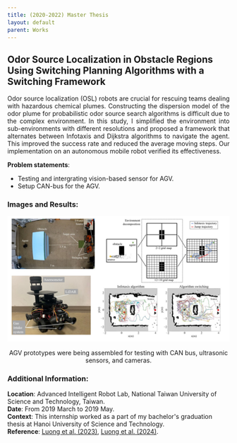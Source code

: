```yaml
---
title: (2020-2022) Master Thesis 
layout: default
parent: Works
---
```


## Odor Source Localization in Obstacle Regions Using Switching Planning Algorithms with a Switching Framework

<div style="text-align: justify">Odor source localization (OSL) robots are crucial for rescuing teams dealing with hazardous chemical plumes. Constructing the dispersion model of the odor plume for probabilistic odor source search algorithms is difficult due to the complex environment. In this study, I simplified the environment into sub-environments with different resolutions and proposed a framework that alternates between Infotaxis and Dijkstra algorithms to navigate the agent. This improved the success rate and reduced the average moving steps. Our implementation on an autonomous mobile robot verified its effectiveness. </div>

**Problem statements**:
* Testing and intergrating vision-based sensor for AGV.
* Setup CAN-bus for the AGV.

### Images and Results:
<center>
  <img src="images/cpt.jpg" alt="Robot" />
  <p>AGV prototypes were being assembled for testing with CAN bus, ultrasonic sensors, and cameras.</p>
</center>

### Additional Information:
**Location**: Advanced Intelligent Robot Lab, National Taiwan University of Science and Technology, Taiwan.  
**Date**: From 2019 March to 2019 May.  
**Context**: This internship worked as a part of my bachelor's graduation thesis at Hanoi University of Science and Technology.  
**Reference**: [Luong et al. (2023)](https://www.mdpi.com/1424-8220/23/3/1140), [Luong et al. (2024)](https://doi.org/10.1080/18824889.2024.2374569).